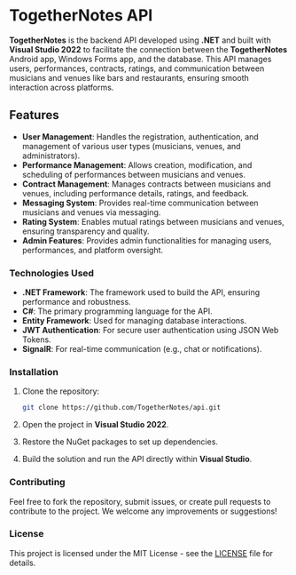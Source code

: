 # TogetherNotes API

**TogetherNotes** is the backend API developed using **.NET** and built with **Visual Studio 2022** to facilitate the connection between the **TogetherNotes** Android app, Windows Forms app, and the database. This API manages users, performances, contracts, ratings, and communication between musicians and venues like bars and restaurants, ensuring smooth interaction across platforms.

## Features

- **User Management**: Handles the registration, authentication, and management of various user types (musicians, venues, and administrators).
- **Performance Management**: Allows creation, modification, and scheduling of performances between musicians and venues.
- **Contract Management**: Manages contracts between musicians and venues, including performance details, ratings, and feedback.
- **Messaging System**: Provides real-time communication between musicians and venues via messaging.
- **Rating System**: Enables mutual ratings between musicians and venues, ensuring transparency and quality.
- **Admin Features**: Provides admin functionalities for managing users, performances, and platform oversight.

### Technologies Used

- **.NET Framework**: The framework used to build the API, ensuring performance and robustness.
- **C#**: The primary programming language for the API.
- **Entity Framework**: Used for managing database interactions.
- **JWT Authentication**: For secure user authentication using JSON Web Tokens.
- **SignalR**: For real-time communication (e.g., chat or notifications).

### Installation

1. Clone the repository:
   ```bash
   git clone https://github.com/TogetherNotes/api.git
   ```

2. Open the project in **Visual Studio 2022**.

3. Restore the NuGet packages to set up dependencies.

4. Build the solution and run the API directly within **Visual Studio**.

### Contributing

Feel free to fork the repository, submit issues, or create pull requests to contribute to the project. We welcome any improvements or suggestions!

### License

This project is licensed under the MIT License - see the [LICENSE](LICENSE) file for details.
